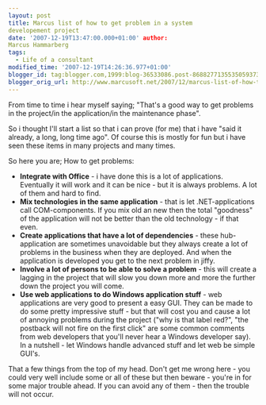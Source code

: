```yaml
---
layout: post
title: Marcus list of how to get problem in a system
developement project
date: '2007-12-19T13:47:00.000+01:00' author:
Marcus Hammarberg
tags:
  - Life of a consultant
modified_time: '2007-12-19T14:26:36.977+01:00'
blogger_id: tag:blogger.com,1999:blog-36533086.post-8688277135535059373
blogger_orig_url: http://www.marcusoft.net/2007/12/marcus-list-of-how-to-get-problem-in.html
---
```


From time to time i hear myself saying; "That's a good way to get
problems in the project/in the application/in the <span
id="SPELLING_ERROR_0" class="blsp-spelling-corrected">maintenance</span>
phase".

So i thought I'll start a list so that i can prove (for me) that i have
"said it already, a long, long time ago". Of course this is mostly for
fun but i have seen these items in many projects and many times.

So here you are; How to get problems:

-   **Integrate with Office** - i have done this is a lot of
    applications. Eventually it will work and it can be nice - but it is
    always problems. A lot of them and hard to find.
-   **Mix technologies in the same application** - that is let
    .NET-applications call COM-components. If you mix old an new then
    the total "goodness" of the application will not be better than the
    old technology - if that even.
-   **Create applications that have a lot of <span id="SPELLING_ERROR_1"
    class="blsp-spelling-corrected">dependencies</span>** - these
    hub-application are sometimes unavoidable but they always create a
    lot of problems in the business when they are deployed. And when the
    application is developed you get to the next problem in jiffy.
-   **Involve a lot of persons to be able to solve a problem** - this
    will create a lagging in the project that will slow you down more
    and more the further down the project you will come.
-   **Use <span id="SPELLING_ERROR_2"
    class="blsp-spelling-corrected">web applications</span> to do
    Windows application stuff** - web applications are very good to
    present a easy GUI. They can be made to do some pretty impressive
    stuff - but that will cost you and cause a lot of annoying problems
    during the project ("why is that label red?", "the <span
    id="SPELLING_ERROR_3" class="blsp-spelling-error">postback</span>
    will not fire on the first click" are some common comments from web
    developers that you'll never hear a Windows developer say).
    In a nutshell - let Windows handle advanced stuff and let web be
    simple <span>GUI's</span>.

That a few things from the top of my head. Don't get me wrong here - you
could very well include some or all of these but then beware - <span
id="SPELLING_ERROR_5" class="blsp-spelling-corrected">you're</span> in
for some major trouble ahead. If you can avoid any of them - then the
trouble will not occur.
